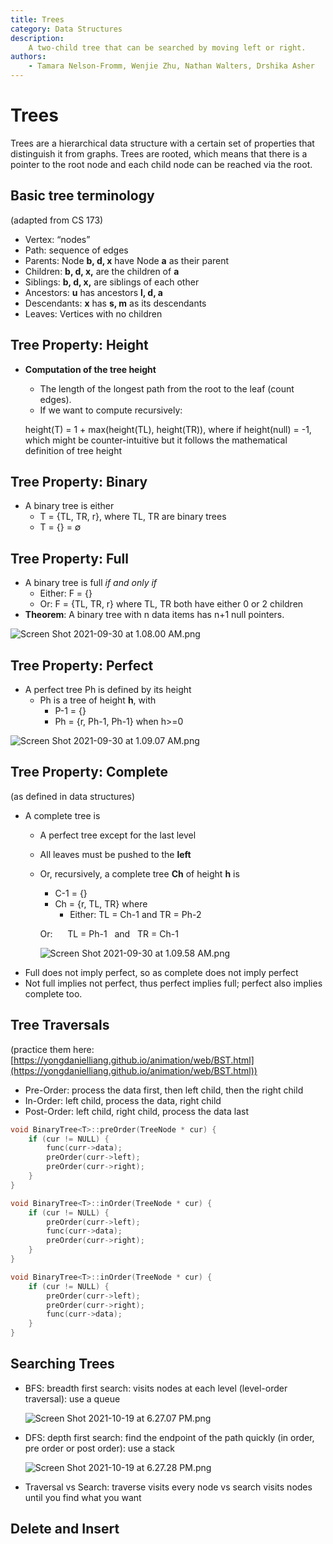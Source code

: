 ```yaml
---
title: Trees
category: Data Structures
description:
    A two-child tree that can be searched by moving left or right.
authors:
    - Tamara Nelson-Fromm, Wenjie Zhu, Nathan Walters, Drshika Asher
---
```

# Trees
Trees are a hierarchical data structure with a certain set of properties that distinguish it from graphs. Trees are rooted, which means that there is a pointer to the root node and each child node can be reached via the root. 

<!-- not sure how much detail we want here -->
## Basic tree terminology 
(adapted from CS 173)
- Vertex: “nodes”
- Path: sequence of edges
- Parents: Node **b, d, x** have Node **a** as their parent
- Children: **b, d, x,** are the children of **a**
- Siblings: **b, d, x,** are siblings of each other
- Ancestors: **u** has ancestors **l, d, a**
- Descendants: **x** has **s, m** as its descendants
- Leaves: Vertices with no children

## Tree Property: Height
- **Computation of the tree height**
    - The length of the longest path from the root to the leaf (count edges).
    - If we want to compute recursively:
    
    height(T) = 1 + max(height(TL), height(TR)), where if height(null) = -1, which might be counter-intuitive but it follows the mathematical definition of tree height

## Tree Property: Binary
- A binary tree is either
    - T = {TL, TR, r}, where TL, TR are binary trees
    - T = {} = ∅
    
## Tree Property: Full
- A binary tree is full *if and only if*
    - Either: F = {}
    - Or: F = {TL, TR, r} where TL, TR both have either 0 or 2 children
- **Theorem**: A binary tree with n data items has n+1 null pointers.

![Screen Shot 2021-09-30 at 1.08.00 AM.png](https://s3-us-west-2.amazonaws.com/secure.notion-static.com/89a7d6f2-917d-4446-bd9b-d05a6a479297/Screen_Shot_2021-09-30_at_1.08.00_AM.png)
            
## Tree Property: Perfect
- A perfect tree Ph is defined by its height
    - Ph is a tree of height **h**, with
        - P-1 = {}
        - Ph = {r, Ph-1, Ph-1} when h>=0

![Screen Shot 2021-09-30 at 1.09.07 AM.png](https://s3-us-west-2.amazonaws.com/secure.notion-static.com/344640dc-675b-490c-8080-40b9f852b6f9/Screen_Shot_2021-09-30_at_1.09.07_AM.png)
        
## Tree Property: Complete 
(as defined in data structures)
- A complete tree is
    - A perfect tree except for the last level
    - All leaves must be pushed to the **left**
    - Or, recursively, a complete tree **Ch** of height **h** is
        - C-1 = {}
        - Ch = {r, TL, TR} where
            - Either: TL = Ch-1 and TR = Ph-2
        
        Or:      TL = Ph-1   and   TR = Ch-1
        
        ![Screen Shot 2021-09-30 at 1.09.58 AM.png](https://s3-us-west-2.amazonaws.com/secure.notion-static.com/e9786ac3-5632-4b1c-ba9c-baee897714e4/Screen_Shot_2021-09-30_at_1.09.58_AM.png)

<!-- make a diagram to explain this -->
- Full does not imply perfect, so as complete does not imply perfect
- Not full implies not perfect, thus perfect implies full; perfect also implies complete too.

## Tree Traversals
<!--add some description about traversals here instead of bullet points-->
(practice them here: [https://yongdanielliang.github.io/animation/web/BST.html](https://yongdanielliang.github.io/animation/web/BST.html))
- Pre-Order: process the data first, then left child, then the right child
- In-Order: left child, process the data, right child
- Post-Order: left child, right child, process the data last
    
```c++
void BinaryTree<T>::preOrder(TreeNode * cur) {
    if (cur != NULL) {
        func(curr->data);
        preOrder(curr->left);
        preOrder(curr->right);
    }
}

void BinaryTree<T>::inOrder(TreeNode * cur) {
    if (cur != NULL) {
        preOrder(curr->left);
        func(curr->data);
        preOrder(curr->right);
    }
}

void BinaryTree<T>::inOrder(TreeNode * cur) {
    if (cur != NULL) {
        preOrder(curr->left);
        preOrder(curr->right);
        func(curr->data);
    }
}
```

## Searching Trees
<!-- add better descriptions here -->
- BFS: breadth first search: visits nodes at each level (level-order traversal): use a queue
    
    ![Screen Shot 2021-10-19 at 6.27.07 PM.png](https://s3-us-west-2.amazonaws.com/secure.notion-static.com/99136597-0789-4fe2-a7ef-d32956672b28/Screen_Shot_2021-10-19_at_6.27.07_PM.png)
    
- DFS: depth first search: find the endpoint of the path quickly (in order, pre order or post order): use a stack
    
    ![Screen Shot 2021-10-19 at 6.27.28 PM.png](https://s3-us-west-2.amazonaws.com/secure.notion-static.com/c01e1c6d-e7b8-420d-be08-d10c0ffa1ce4/Screen_Shot_2021-10-19_at_6.27.28_PM.png)

- Traversal vs Search: traverse visits every node vs search visits nodes until you find what you want

## Delete and Insert
<!--stopped here-->